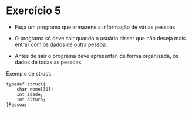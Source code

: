 # Exercício 5
- Faça um programa que armazene a informação de várias
pessoas.

- O programa só deve sair quando o usuário disser que não
deseja mais entrar com os dados de outra pessoa.

- Antes de sair o programa deve apresentar, de forma
organizada, os dados de todas as pessoas.

Exemplo de struct:
```
typedef struct{
    char nome[30];
    int idade;
    int altura;
}Pessoa;